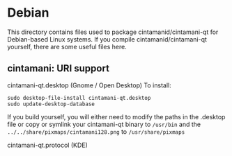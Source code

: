 
Debian
====================
This directory contains files used to package cintamanid/cintamani-qt
for Debian-based Linux systems. If you compile cintamanid/cintamani-qt yourself, there are some useful files here.

## cintamani: URI support ##


cintamani-qt.desktop  (Gnome / Open Desktop)
To install:

	sudo desktop-file-install cintamani-qt.desktop
	sudo update-desktop-database

If you build yourself, you will either need to modify the paths in
the .desktop file or copy or symlink your cintamani-qt binary to `/usr/bin`
and the `../../share/pixmaps/cintamani128.png` to `/usr/share/pixmaps`

cintamani-qt.protocol (KDE)

